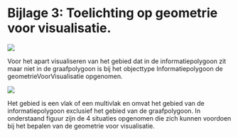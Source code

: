 Bijlage 3: Toelichting op geometrie voor visualisatie.
======================================================

![](docs/media/Bijlage3-1.png)

Voor het apart visualiseren van het gebied dat in de informatiepolygoon zit maar
niet in de graafpolygoon is bij het objecttype Informatiepolygoon de
geometrieVoorVisualisatie opgenomen.

![](docs/media/Bijlage3-2.png)

Het gebied is een vlak of een multivlak en omvat het gebied van de
informatiepolygoon exclusief het gebied van de graafpolygoon. In onderstaand
figuur zijn de 4 situaties opgenomen die zich kunnen voordoen bij het bepalen
van de geometrie voor visualisatie.
